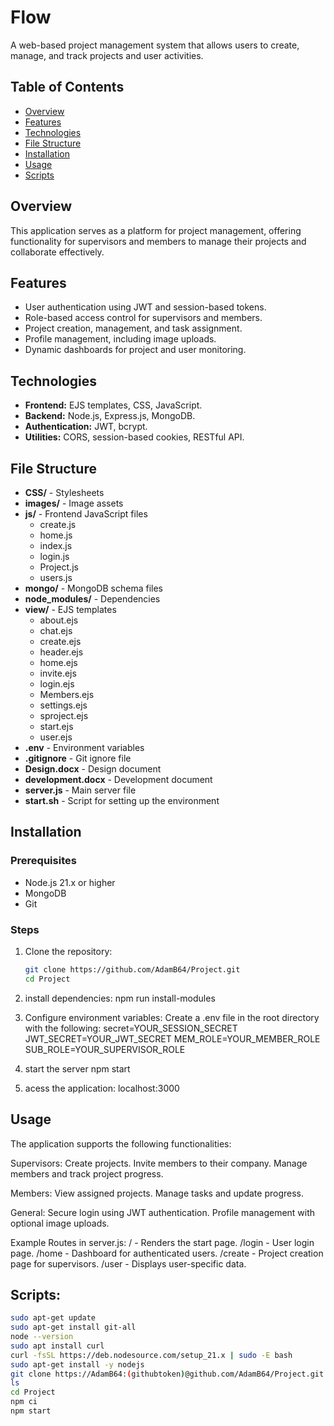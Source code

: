 # Flow

A web-based project management system that allows users to create, manage, and track projects and user activities.

## Table of Contents

- [Overview](#overview)
- [Features](#features)
- [Technologies](#technologies)
- [File Structure](#file-structure)
- [Installation](#installation)
- [Usage](#usage)
- [Scripts](#scripts)

## Overview

This application serves as a platform for project management, offering functionality for supervisors and members to manage their projects and collaborate effectively.

## Features

- User authentication using JWT and session-based tokens.
- Role-based access control for supervisors and members.
- Project creation, management, and task assignment.
- Profile management, including image uploads.
- Dynamic dashboards for project and user monitoring.

## Technologies

- **Frontend:** EJS templates, CSS, JavaScript.
- **Backend:** Node.js, Express.js, MongoDB.
- **Authentication:** JWT, bcrypt.
- **Utilities:** CORS, session-based cookies, RESTful API.

## File Structure

- **CSS/** - Stylesheets
- **images/** - Image assets
- **js/** - Frontend JavaScript files
  - create.js
  - home.js
  - index.js
  - login.js
  - Project.js
  - users.js
- **mongo/** - MongoDB schema files
- **node_modules/** - Dependencies
- **view/** - EJS templates
  - about.ejs
  - chat.ejs
  - create.ejs
  - header.ejs
  - home.ejs
  - invite.ejs
  - login.ejs
  - Members.ejs
  - settings.ejs
  - sproject.ejs
  - start.ejs
  - user.ejs
- **.env** - Environment variables
- **.gitignore** - Git ignore file
- **Design.docx** - Design document
- **development.docx** - Development document
- **server.js** - Main server file
- **start.sh** - Script for setting up the environment

## Installation

### Prerequisites

- Node.js 21.x or higher
- MongoDB
- Git

### Steps

1. Clone the repository:
   ```bash
   git clone https://github.com/AdamB64/Project.git
   cd Project

2. install dependencies:
    npm run install-modules

3. Configure environment variables: Create a .env file in the root directory with the following:
    secret=YOUR_SESSION_SECRET
    JWT_SECRET=YOUR_JWT_SECRET
    MEM_ROLE=YOUR_MEMBER_ROLE
    SUB_ROLE=YOUR_SUPERVISOR_ROLE

4. start the server
    npm start

5. acess the application:
    localhost:3000

## Usage

The application supports the following functionalities:

Supervisors:
Create projects.
Invite members to their company.
Manage members and track project progress.

Members:
View assigned projects.
Manage tasks and update progress.

General:
Secure login using JWT authentication.
Profile management with optional image uploads.

Example Routes in server.js:
/ - Renders the start page.
/login - User login page.
/home - Dashboard for authenticated users.
/create - Project creation page for supervisors.
/user - Displays user-specific data.

## Scripts:
```bash
sudo apt-get update
sudo apt-get install git-all
node --version
sudo apt install curl
curl -fsSL https://deb.nodesource.com/setup_21.x | sudo -E bash 
sudo apt-get install -y nodejs
git clone https://AdamB64:(githubtoken)@github.com/AdamB64/Project.git
ls
cd Project
npm ci
npm start
